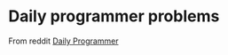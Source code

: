 Daily programmer problems
=========================

From reddit [Daily Programmer](http://reddit.com/r/dailyprogrammer/)
